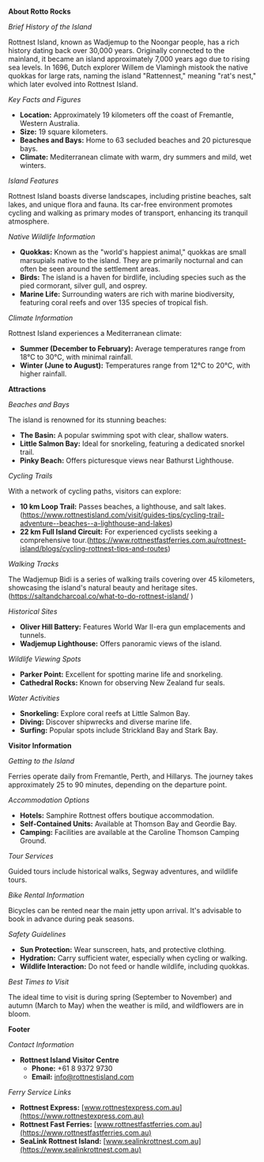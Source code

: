 **About Rotto Rocks**

_Brief History of the Island_

Rottnest Island, known as Wadjemup to the Noongar people, has a rich history dating back over 30,000 years. Originally connected to the mainland, it became an island approximately 7,000 years ago due to rising sea levels. In 1696, Dutch explorer Willem de Vlamingh mistook the native quokkas for large rats, naming the island "Rattennest," meaning "rat's nest," which later evolved into Rottnest Island.

_Key Facts and Figures_

- **Location:** Approximately 19 kilometers off the coast of Fremantle, Western Australia.
- **Size:** 19 square kilometers.
- **Beaches and Bays:** Home to 63 secluded beaches and 20 picturesque bays.
- **Climate:** Mediterranean climate with warm, dry summers and mild, wet winters.

_Island Features_

Rottnest Island boasts diverse landscapes, including pristine beaches, salt lakes, and unique flora and fauna. Its car-free environment promotes cycling and walking as primary modes of transport, enhancing its tranquil atmosphere.

_Native Wildlife Information_

- **Quokkas:** Known as the "world's happiest animal," quokkas are small marsupials native to the island. They are primarily nocturnal and can often be seen around the settlement areas.
- **Birds:** The island is a haven for birdlife, including species such as the pied cormorant, silver gull, and osprey.
- **Marine Life:** Surrounding waters are rich with marine biodiversity, featuring coral reefs and over 135 species of tropical fish.

_Climate Information_

Rottnest Island experiences a Mediterranean climate:

- **Summer (December to February):** Average temperatures range from 18°C to 30°C, with minimal rainfall.
- **Winter (June to August):** Temperatures range from 12°C to 20°C, with higher rainfall.

**Attractions**

_Beaches and Bays_

The island is renowned for its stunning beaches:

- **The Basin:** A popular swimming spot with clear, shallow waters.
- **Little Salmon Bay:** Ideal for snorkeling, featuring a dedicated snorkel trail.
- **Pinky Beach:** Offers picturesque views near Bathurst Lighthouse.

_Cycling Trails_

With a network of cycling paths, visitors can explore:

- **10 km Loop Trail:** Passes beaches, a lighthouse, and salt lakes. (https://www.rottnestisland.com/visit/guides-tips/cycling-trail-adventure--beaches--a-lighthouse-and-lakes)
- **22 km Full Island Circuit:** For experienced cyclists seeking a comprehensive tour.(https://www.rottnestfastferries.com.au/rottnest-island/blogs/cycling-rottnest-tips-and-routes)

_Walking Tracks_

The Wadjemup Bidi is a series of walking trails covering over 45 kilometers, showcasing the island's natural beauty and heritage sites. (https://saltandcharcoal.co/what-to-do-rottnest-island/ )

_Historical Sites_

- **Oliver Hill Battery:** Features World War II-era gun emplacements and tunnels.
- **Wadjemup Lighthouse:** Offers panoramic views of the island.

_Wildlife Viewing Spots_

- **Parker Point:** Excellent for spotting marine life and snorkeling.
- **Cathedral Rocks:** Known for observing New Zealand fur seals.

_Water Activities_

- **Snorkeling:** Explore coral reefs at Little Salmon Bay.
- **Diving:** Discover shipwrecks and diverse marine life.
- **Surfing:** Popular spots include Strickland Bay and Stark Bay.

**Visitor Information**

_Getting to the Island_

Ferries operate daily from Fremantle, Perth, and Hillarys. The journey takes approximately 25 to 90 minutes, depending on the departure point.

_Accommodation Options_

- **Hotels:** Samphire Rottnest offers boutique accommodation.
- **Self-Contained Units:** Available at Thomson Bay and Geordie Bay.
- **Camping:** Facilities are available at the Caroline Thomson Camping Ground.

_Tour Services_

Guided tours include historical walks, Segway adventures, and wildlife tours.

_Bike Rental Information_

Bicycles can be rented near the main jetty upon arrival. It's advisable to book in advance during peak seasons.

_Safety Guidelines_

- **Sun Protection:** Wear sunscreen, hats, and protective clothing.
- **Hydration:** Carry sufficient water, especially when cycling or walking.
- **Wildlife Interaction:** Do not feed or handle wildlife, including quokkas.

_Best Times to Visit_

The ideal time to visit is during spring (September to November) and autumn (March to May) when the weather is mild, and wildflowers are in bloom.

**Footer**

_Contact Information_

- **Rottnest Island Visitor Centre**
  - **Phone:** +61 8 9372 9730
  - **Email:** info@rottnestisland.com

_Ferry Service Links_

- **Rottnest Express:** [www.rottnestexpress.com.au](https://www.rottnestexpress.com.au)
- **Rottnest Fast Ferries:** [www.rottnestfastferries.com.au](https://www.rottnestfastferries.com.au)
- **SeaLink Rottnest Island:** [www.sealinkrottnest.com.au](https://www.sealinkrottnest.com.au)
